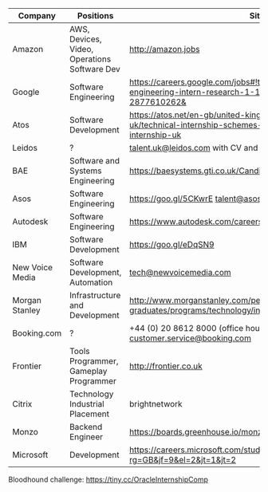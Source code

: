 | Company | Positions | Site | Deadline | Applied |
| ------- | --------- | ---- | -------- | ------- |
| Amazon | AWS, Devices, Video, Operations Software Dev | http://amazon.jobs | Feb 2018 | X |
| Google | Software Engineering | https://careers.google.com/jobs#!t=jo&jid=/google/software-engineering-intern-research-1-13-st-giles-high-st-london-uk-2877610262& | 1st December | X |
| Atos | Software Development | https://atos.net/en-gb/united-kingdom/careers-uk/internship-uk/technical-internship-schemes-uk/software-development-internship-uk | 6th November | - |
| Leidos | ? | talent.uk@leidos.com with CV and relevant projects | |  |
| BAE | Software and Systems Engineering | https://baesystems.gti.co.uk/Candidate/CandIndex.asp | 31st October |  |
| Asos | Software Engineering | https://goo.gl/5CKwrE talent@asos.com | 1st December | X |
| Autodesk | Software Engineering | https://www.autodesk.com/careers | ? | X |
| IBM | Software Development | https://goo.gl/eDqSN9 | 31st December |  |
| New Voice Media | Software Development, Automation | tech@newvoicemedia.com |  | X |
| Morgan Stanley | Infrastructure and Development | http://www.morganstanley.com/people-opportunities/students-graduates/programs/technology/industrial-placement-emea/ | |  |
| Booking.com | ? | +44 (0) 20 8612 8000 (office hours), customer.service@booking.com | ? |  |
| Frontier | Tools Programmer, Gameplay Programmer | http://frontier.co.uk | / | Contact form sent |
| Citrix | Technology Industrial Placement | brightnetwork | 1st December | X |
| Monzo | Backend Engineer | https://boards.greenhouse.io/monzo/jobs/883167#.Wh1GpLSFh24 | / |  |
| Microsoft | Development | https://careers.microsoft.com/students/apply?rg=GB&jf=9&el=2&jt=1&jt=2 | ? | X |

Bloodhound challenge: https://tiny.cc/OracleInternshipComp
